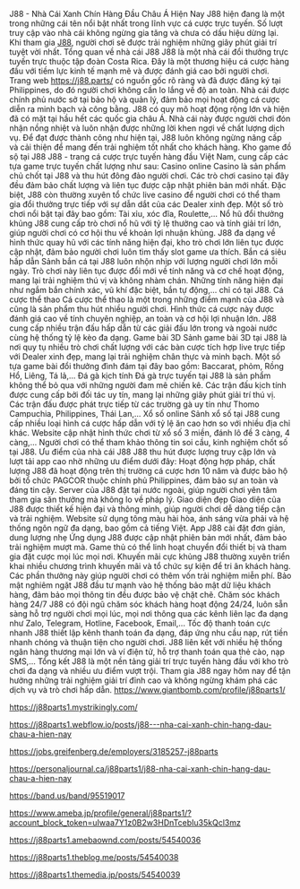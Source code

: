 J88 - Nhà Cái Xanh Chín Hàng Đầu Châu Á Hiện Nay
J88 hiện đang là một trong những cái tên nổi bật nhất trong lĩnh vực cá cược trực tuyến. Số lượt truy cập vào nhà cái không ngừng gia tăng và chưa có dấu hiệu dừng lại. Khi tham gia [J88](https://j88.parts/), người chơi sẽ được trải nghiệm những giây phút giải trí tuyệt vời nhất.
Tổng quan về nhà cái J88
J88 là một nhà cái đổi thưởng trực tuyến trực thuộc tập đoàn Costa Rica. Đây là một thương hiệu cá cược hàng đầu với tiềm lực kinh tế mạnh mẽ và được đánh giá cao bởi người chơi. Trang web https://j88.parts/ có nguồn gốc rõ ràng và đã được đăng ký tại Philippines, do đó người chơi không cần lo lắng về độ an toàn. Nhà cái được chính phủ nước sở tại bảo hộ và quản lý, đảm bảo mọi hoạt động cá cược diễn ra minh bạch và công bằng.
J88 có quy mô hoạt động rộng lớn và hiện đã có mặt tại hầu hết các quốc gia châu Á. Nhà cái này được người chơi đón nhận nồng nhiệt và luôn nhận được những lời khen ngợi về chất lượng dịch vụ. Để đạt được thành công như hiện tại, J88 luôn không ngừng nâng cấp và cải thiện để mang đến trải nghiệm tốt nhất cho khách hàng.
Kho game đồ sộ tại J88
J88 - trang cá cược trực tuyến hàng đầu Việt Nam, cung cấp các tựa game trực tuyến chất lượng như sau:
Casino online
Casino là sản phẩm chủ chốt tại J88 và thu hút đông đảo người chơi. Các trò chơi casino tại đây đều đảm bảo chất lượng và liên tục được cập nhật phiên bản mới nhất. Đặc biệt, J88 còn thường xuyên tổ chức live casino để người chơi có thể tham gia đổi thưởng trực tiếp với sự dẫn dắt của các Dealer xinh đẹp. Một số trò chơi nổi bật tại đây bao gồm: Tài xỉu, xóc đĩa, Roulette,...
Nổ hũ đổi thưởng khủng
J88 cung cấp trò chơi nổ hũ với tỷ lệ thưởng cao và tính giải trí lớn, giúp người chơi có cơ hội thu về khoản lợi nhuận khủng. J88 đa dạng về hình thức quay hũ với các tính năng hiện đại, kho trò chơi lớn liên tục được cập nhật, đảm bảo người chơi luôn tìm thấy slot game ưa thích.
Bắn cá siêu hấp dẫn
Sảnh bắn cá tại J88 luôn nhộn nhịp với lượng người chơi lớn mỗi ngày. Trò chơi này liên tục được đổi mới về tính năng và cơ chế hoạt động, mang lại trải nghiệm thú vị và không nhàm chán. Những tính năng hiện đại như ngắm bắn chính xác, vũ khí đặc biệt, bắn tự động,... chỉ có tại J88.
Cá cược thể thao
Cá cược thể thao là một trong những điểm mạnh của J88 và cũng là sản phẩm thu hút nhiều người chơi. Hình thức cá cược này được đánh giá cao về tính chuyên nghiệp, an toàn và cơ hội lợi nhuận lớn. J88 cung cấp nhiều trận đấu hấp dẫn từ các giải đấu lớn trong và ngoài nước cùng hệ thống tỷ lệ kèo đa dạng.
Game bài 3D
Sảnh game bài 3D tại J88 là nơi quy tụ nhiều trò chơi chất lượng với các bàn cược tích hợp live trực tiếp với Dealer xinh đẹp, mang lại trải nghiệm chân thực và minh bạch. Một số tựa game bài đổi thưởng đình đám tại đây bao gồm: Baccarat, phỏm, Rồng Hổ, Liêng, Tá lả,...
Đá gà kịch tính
Đá gà trực tuyến tại J88 là sản phẩm không thể bỏ qua với những người đam mê chiến kê. Các trận đấu kịch tính được cung cấp bởi đối tác uy tín, mang lại những giây phút giải trí thú vị. Các trận đấu được phát trực tiếp từ các trường gà uy tín như Thomo Campuchia, Philippines, Thái Lan,...
Xổ số online
Sảnh xổ số tại J88 cung cấp nhiều loại hình cá cược hấp dẫn với tỷ lệ ăn cao hơn so với nhiều địa chỉ khác. Website cập nhật hình thức chơi từ xổ số 3 miền, đánh lô đề 3 càng, 4 càng,... Người chơi có thể tham khảo thông tin soi cầu, kinh nghiệm chốt số tại J88.
Ưu điểm của nhà cái J88
J88 thu hút được lượng truy cập lớn và lượt tải app cao nhờ những ưu điểm dưới đây:
Hoạt động hợp pháp, chất lượng
J88 đã hoạt động trên thị trường cá cược hơn 10 năm và được bảo hộ bởi tổ chức PAGCOR thuộc chính phủ Philippines, đảm bảo sự an toàn và đáng tin cậy. Server của J88 đặt tại nước ngoài, giúp người chơi yên tâm tham gia săn thưởng mà không lo về pháp lý.
Giao diện đẹp
Giao diện của J88 được thiết kế hiện đại và thông minh, giúp người chơi dễ dàng tiếp cận và trải nghiệm. Website sử dụng tông màu hài hòa, ánh sáng vừa phải và hệ thống ngôn ngữ đa dạng, bao gồm cả tiếng Việt.
App J88 cài đặt đơn giản, dung lượng nhẹ
Ứng dụng J88 được cập nhật phiên bản mới nhất, đảm bảo trải nghiệm mượt mà. Game thủ có thể linh hoạt chuyển đổi thiết bị và tham gia đặt cược mọi lúc mọi nơi.
Khuyến mãi cực khủng
J88 thường xuyên triển khai nhiều chương trình khuyến mãi và tổ chức sự kiện để tri ân khách hàng. Các phần thưởng này giúp người chơi có thêm vốn trải nghiệm miễn phí.
Bảo mật nghiêm ngặt
J88 đầu tư mạnh vào hệ thống bảo mật dữ liệu khách hàng, đảm bảo mọi thông tin đều được bảo vệ chặt chẽ.
Chăm sóc khách hàng 24/7
J88 có đội ngũ chăm sóc khách hàng hoạt động 24/24, luôn sẵn sàng hỗ trợ người chơi mọi lúc, mọi nơi thông qua các kênh liên lạc đa dạng như Zalo, Telegram, Hotline, Facebook, Email,...
Tốc độ thanh toán cực nhanh
J88 thiết lập kênh thanh toán đa dạng, đáp ứng nhu cầu nạp, rút tiền nhanh chóng và thuận tiện cho người chơi. J88 liên kết với nhiều hệ thống ngân hàng thương mại lớn và ví điện tử, hỗ trợ thanh toán qua thẻ cào, nạp SMS,...
Tổng kết
J88 là một nền tảng giải trí trực tuyến hàng đầu với kho trò chơi đa dạng và nhiều ưu điểm vượt trội. Tham gia J88 ngay hôm nay để tận hưởng những trải nghiệm giải trí đỉnh cao và không ngừng khám phá các dịch vụ và trò chơi hấp dẫn.
https://www.giantbomb.com/profile/j88parts1/

https://j88parts1.mystrikingly.com/

https://j88parts1.webflow.io/posts/j88---nha-cai-xanh-chin-hang-dau-chau-a-hien-nay

https://jobs.greifenberg.de/employers/3185257-j88parts

https://personaljournal.ca/j88parts1/j88-nha-cai-xanh-chin-hang-dau-chau-a-hien-nay

https://band.us/band/95519017

https://www.ameba.jp/profile/general/j88parts1/?account_block_token=uIwaa7Y1z0B2w3HDnTcebIu35kQcl3mz

https://j88parts1.amebaownd.com/posts/54540036

https://j88parts1.theblog.me/posts/54540038

https://j88parts1.themedia.jp/posts/54540039


